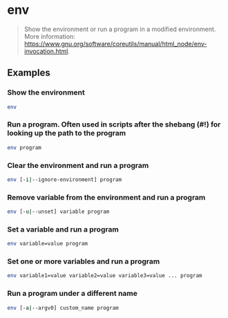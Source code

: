 # env

> Show the environment or run a program in a modified environment. More information: <https://www.gnu.org/software/coreutils/manual/html_node/env-invocation.html>.

## Examples

### Show the environment

```bash
env
```

### Run a program. Often used in scripts after the shebang (#!) for looking up the path to the program

```bash
env program
```

### Clear the environment and run a program

```bash
env [-i|--ignore-environment] program
```

### Remove variable from the environment and run a program

```bash
env [-u|--unset] variable program
```

### Set a variable and run a program

```bash
env variable=value program
```

### Set one or more variables and run a program

```bash
env variable1=value variable2=value variable3=value ... program
```

### Run a program under a different name

```bash
env [-a|--argv0] custom_name program
```
